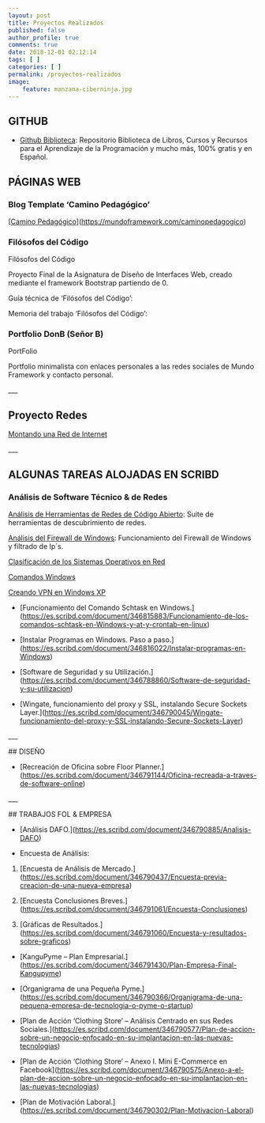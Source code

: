```yaml
---
layout: post
title: Proyectos Realizados
published: false
author_profile: true
comments: true
date: 2018-12-01 02:12:14
tags: [ ]
categories: [ ]
permalink: /proyectos-realizados
image:
    feature: manzana-ciberninja.jpg
---
```

## GITHUB

  * [Github Biblioteca][1]: Repositorio Biblioteca de Libros, Cursos y Recursos para el Aprendizaje de la Programación y mucho más, 100% gratis y en Español.

## PÁGINAS WEB

### Blog Template &#8216;Camino Pedagógico&#8217;

[[Camino Pedagógico][2]](https://mundoframework.com/caminopedagogico)

### Filósofos del Código

Filósofos del Código
  
Proyecto Final de la Asignatura de Diseño de Interfaces Web, creado mediante el framework Bootstrap partiendo de 0.

Guía técnica de &#8216;Filósofos del Código&#8217;:



Memoria del trabajo &#8216;Filósofos del Código&#8217;:



### Portfolio DonB (Señor B)

PortFolio
  
Portfolio minimalista con enlaces personales a las redes sociales de Mundo Framework y contacto personal.

\___

## Proyecto Redes

[Montando una Red de Internet][3]

\___

## ALGUNAS TAREAS ALOJADAS EN SCRIBD

### Análisis de Software Técnico & de Redes

[Análisis de Herramientas de Redes de Código Abierto][4]: Suite de herramientas de descubrimiento de redes.
  
[Análisis del Firewall de Windows][5]: Funcionamiento del Firewall de Windows y filtrado de Ip´s.
  
[Clasificación de los Sistemas Operativos en Red][6]
  
[Comandos Windows][7]
  
[Creando VPN en Windows XP][8]
  
* \[Funcionamiento del Comando Schtask en Windows.\](https://es.scribd.com/document/346815883/Funcionamiento-de-los-comandos-schtask-en-Windows-y-at-y-crontab-en-linux)
  
* \[Instalar Programas en Windows. Paso a paso.\](https://es.scribd.com/document/346816022/Instalar-programas-en-Windows)
  
* \[Software de Seguridad y su Utilización.\](https://es.scribd.com/document/346788860/Software-de-seguridad-y-su-utilizacion)
  
* \[Wingate, funcionamiento del proxy y SSL, instalando Secure Sockets Layer.\](https://es.scribd.com/document/346790045/Wingate-funcionamiento-del-proxy-y-SSL-instalando-Secure-Sockets-Layer)

\___

\## DISEÑO

* \[Recreación de Oficina sobre Floor Planner.\](https://es.scribd.com/document/346791144/Oficina-recreada-a-traves-de-software-online)

\___

\## TRABAJOS FOL & EMPRESA

* \[Análisis DAFO.\](https://es.scribd.com/document/346790885/Analisis-DAFO)
  
* Encuesta de Análisis:
  
1. \[Encuesta de Análisis de Mercado.\](https://es.scribd.com/document/346790437/Encuesta-previa-creacion-de-una-nueva-empresa)
  
2. \[Encuesta Conclusiones Breves.\](https://es.scribd.com/document/346791061/Encuesta-Conclusiones)
  
3. \[Gráficas de Resultados.\](https://es.scribd.com/document/346791060/Encuesta-y-resultados-sobre-graficos)
  
* \[KanguPyme &#8211; Plan Empresarial.\](https://es.scribd.com/document/346791430/Plan-Empresa-Final-Kangupyme)
  
* \[Organigrama de una Pequeña Pyme.\](https://es.scribd.com/document/346790366/Organigrama-de-una-pequena-empresa-de-tecnologia-o-pyme-o-startup)
  
* \[Plan de Acción &#8216;Clothing Store&#8217; &#8211; Análisis Centrado en sus Redes Sociales.\](https://es.scribd.com/document/346790577/Plan-de-accion-sobre-un-negocio-enfocado-en-su-implantacion-en-las-nuevas-tecnologias)
  
* \[Plan de Acción &#8216;Clothing Store&#8217; &#8211; Anexo I. Mini E-Commerce en Facebook\](https://es.scribd.com/document/346790575/Anexo-a-el-plan-de-accion-sobre-un-negocio-enfocado-en-su-implantacion-en-las-nuevas-tecnologias)
  
* \[Plan de Motivación Laboral.\](https://es.scribd.com/document/346790302/Plan-Motivacion-Laboral)

 [1]: https://kutt.it/biblioteca_espanol
 [2]: #
 [3]: https://kutt.it/proyecto_redes
 [4]: https://kutt.it/scribd-herramientas-redes
 [5]: https://kutt.it/scribd-firewall
 [6]: https://kutt.it/scribd-clasificacion-so
 [7]: https://kutt.it/scribd-comandos-windows
 [8]: https://kutt.it/scribd-crer-vpn-xp